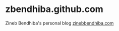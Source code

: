 # zbendhiba.github.com
Zineb Bendhiba's personal blog [zinebbendhiba.com](https://zinebbendhiba.com/)
